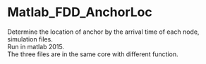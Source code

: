# Matlab_FDD_AnchorLoc
Determine the location of anchor by the arrival time of each node, simulation files.</br>
Run in matlab 2015.</br>
The three files are in the same core with different function.</br>
